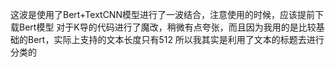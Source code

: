 这波是使用了Bert+TextCNN模型进行了一波结合，注意使用的时候，应该提前下载Bert模型
对于K导的代码进行了魔改，稍微有点夸张，而且因为我用的是比较基础的Bert，实际上支持的文本长度只有512
所以我其实是利用了文本的标题去进行分类的
